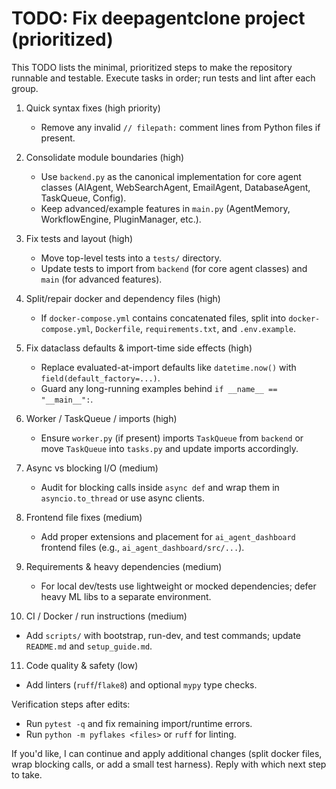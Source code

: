 # TODO: Fix deepagentclone project (prioritized)

This TODO lists the minimal, prioritized steps to make the repository runnable and testable. Execute tasks in order; run tests and lint after each group.

1. Quick syntax fixes (high priority)
   - Remove any invalid `// filepath:` comment lines from Python files if present.

2. Consolidate module boundaries (high)
   - Use `backend.py` as the canonical implementation for core agent classes (AIAgent, WebSearchAgent, EmailAgent, DatabaseAgent, TaskQueue, Config).
   - Keep advanced/example features in `main.py` (AgentMemory, WorkflowEngine, PluginManager, etc.).

3. Fix tests and layout (high)
   - Move top-level tests into a `tests/` directory.
   - Update tests to import from `backend` (for core agent classes) and `main` (for advanced features).

4. Split/repair docker and dependency files (high)
   - If `docker-compose.yml` contains concatenated files, split into `docker-compose.yml`, `Dockerfile`, `requirements.txt`, and `.env.example`.

5. Fix dataclass defaults & import-time side effects (high)
   - Replace evaluated-at-import defaults like `datetime.now()` with `field(default_factory=...)`.
   - Guard any long-running examples behind `if __name__ == "__main__":`.

6. Worker / TaskQueue / imports (high)
   - Ensure `worker.py` (if present) imports `TaskQueue` from `backend` or move `TaskQueue` into `tasks.py` and update imports accordingly.

7. Async vs blocking I/O (medium)
   - Audit for blocking calls inside `async def` and wrap them in `asyncio.to_thread` or use async clients.

8. Frontend file fixes (medium)
   - Add proper extensions and placement for `ai_agent_dashboard` frontend files (e.g., `ai_agent_dashboard/src/...`).

9. Requirements & heavy dependencies (medium)
   - For local dev/tests use lightweight or mocked dependencies; defer heavy ML libs to a separate environment.

10. CI / Docker / run instructions (medium)
   - Add `scripts/` with bootstrap, run-dev, and test commands; update `README.md` and `setup_guide.md`.

11. Code quality & safety (low)
   - Add linters (`ruff`/`flake8`) and optional `mypy` type checks.

Verification steps after edits:
- Run `pytest -q` and fix remaining import/runtime errors.
- Run `python -m pyflakes <files>` or `ruff` for linting.

If you'd like, I can continue and apply additional changes (split docker files, wrap blocking calls, or add a small test harness). Reply with which next step to take.
